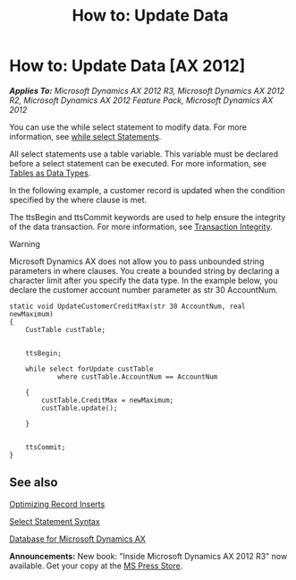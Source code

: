 ﻿---
title: 'How to: Update Data'
TOCTitle: 'How to: Update Data'
ms:assetid: 91f7409a-7aff-430a-bac9-152f4a07f372
ms:mtpsurl: https://msdn.microsoft.com/en-us/library/Aa661155(v=AX.60)
ms:contentKeyID: 35247437
ms.date: 05/18/2015
mtps_version: v=AX.60
---

# How to: Update Data [AX 2012]


_**Applies To:** Microsoft Dynamics AX 2012 R3, Microsoft Dynamics AX 2012 R2, Microsoft Dynamics AX 2012 Feature Pack, Microsoft Dynamics AX 2012_

You can use the while select statement to modify data. For more information, see [while select Statements](while-select-statements.md).

All select statements use a table variable. This variable must be declared before a select statement can be executed. For more information, see [Tables as Data Types](tables-as-data-types.md).

In the following example, a customer record is updated when the condition specified by the where clause is met.

The ttsBegin and ttsCommit keywords are used to help ensure the integrity of the data transaction. For more information, see [Transaction Integrity](transaction-integrity.md).


> [!WARNING]
> <P>Microsoft Dynamics AX does not allow you to pass unbounded string parameters in where clauses. You create a bounded string by declaring a character limit after you specify the data type. In the example below, you declare the customer account number parameter as str 30 AccountNum.</P>



    static void UpdateCustomerCreditMax(str 30 AccountNum, real newMaximum)
    {
        CustTable custTable;
    
    
        ttsBegin;
     
        while select forUpdate custTable        
                where custTable.AccountNum == AccountNum
                  
        {
            custTable.CreditMax = newMaximum;
            custTable.update();
            
        }
      
        
        ttsCommit;
    }

## See also

[Optimizing Record Inserts](optimizing-record-inserts.md)

[Select Statement Syntax](select-statement-syntax.md)

[Database for Microsoft Dynamics AX](database-for-microsoft-dynamics-ax.md)

  
**Announcements:** New book: "Inside Microsoft Dynamics AX 2012 R3" now available. Get your copy at the [MS Press Store](https://www.microsoftpressstore.com/store/inside-microsoft-dynamics-ax-2012-r3-9780735685109).

